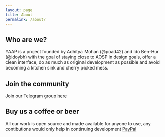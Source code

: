 ```yaml
---
layout: page
title: About
permalink: /about/
---
```


## Who are we?​
YAAP is a project founded by Adhitya Mohan (@poad42) and Ido Ben-Hur (@idoybh) with the goal of staying close to AOSP in design goals, offer a clean interface, do as much as original development as possible and avoid becoming a kitchen sink and cherry picked mess.

## Join the community 
Join our Telegram group [here](https://t.me/yaapcommon)

## Buy us a coffee or beer
All our work is open source and made available for anyone to use, any contibutions would only help in continuing development
[PayPal](https://www.paypal.me/generichandle)